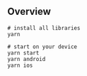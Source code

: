 ## Overview

```
# install all libraries
yarn

# start on your device
yarn start
yarn android
yarn ios
```
